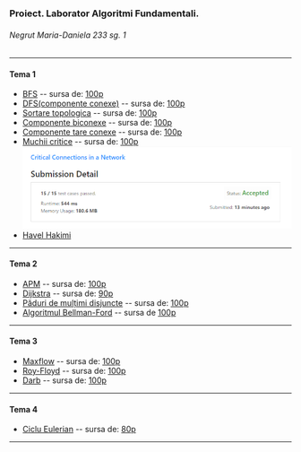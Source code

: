 ### Proiect. Laborator Algoritmi Fundamentali.
###### Negrut Maria-Daniela 233 sg. 1
*** 
####  Tema 1
- [BFS](https://github.com/NMDMaria/AF_Lab_Graf/blob/main/mainwithcommentsnostyleguide.cpp#L123) -- sursa de: [100p](https://infoarena.ro/job_detail/2789050?action=view-source)
- [DFS(componente conexe)](https://github.com/NMDMaria/AF_Lab_Graf/blob/main/mainwithcommentsnostyleguide.cpp#L369) -- sursa de: [100p](https://infoarena.ro/job_detail/2789052?action=view-source)
- [Sortare topologica](https://github.com/NMDMaria/AF_Lab_Graf/blob/main/mainwithcommentsnostyleguide.cpp#L393) -- sursa de: [100p](https://infoarena.ro/job_detail/2790980?action=view-source)
- [Componente biconexe](https://github.com/NMDMaria/AF_Lab_Graf/blob/main/mainwithcommentsnostyleguide.cpp#L421) -- sursa de: [100p](https://infoarena.ro/job_detail/2793583?action=view-source)
- [Componente tare conexe](https://github.com/NMDMaria/AF_Lab_Graf/blob/main/mainwithcommentsnostyleguide.cpp#L468) -- sursa de: [100p](https://infoarena.ro/job_detail/2796067?action=view-source)
- [Muchii critice](https://github.com/NMDMaria/AF_Lab_Graf/blob/main/mainwithcommentsnostyleguide.cpp#L451) -- sursa de: [100p](https://leetcode.com/submissions/detail/581603022/) </br>
![details](/image.png)
- [Havel Hakimi](https://github.com/NMDMaria/AF_Lab_Graf/blob/main/mainwithcommentsnostyleguide.cpp#L498)
***

####  Tema 2
- [APM](https://github.com/NMDMaria/AF_Lab_Graf/blob/main/mainTema2.cpp#L385) -- sursa de: [100p](https://www.infoarena.ro/job_detail/2804167?action=view-source)
- [Dijkstra](https://github.com/NMDMaria/AF_Lab_Graf/blob/main/mainTema2.cpp#L425) -- sursa de: [90p](https://www.infoarena.ro/job_detail/2804175?action=view-source)
- [Păduri de mulțimi disjuncte](https://github.com/NMDMaria/AF_Lab_Graf/blob/main/mainTema2.cpp#L665) -- sursa de: [100p](https://www.infoarena.ro/job_detail/2807605?action=view-source)
- [Algoritmul Bellman-Ford](https://github.com/NMDMaria/AF_Lab_Graf/blob/main/mainTema2.cpp#L453) -- sursa de [100p](https://www.infoarena.ro/job_detail/2807982?action=view-source)
***

####  Tema 3
- [Maxflow](https://github.com/NMDMaria/AF_Lab_Graf/blob/main/mainTema3.cpp#L572) -- sursa de: [100p](https://infoarena.ro/job_detail/2814071?action=view-source)
- [Roy-Floyd](https://github.com/NMDMaria/AF_Lab_Graf/blob/main/mainTema3.cpp#L625) -- sursa de: [100p](https://infoarena.ro/job_detail/2814132?action=view-source)
- [Darb](https://github.com/NMDMaria/AF_Lab_Graf/blob/main/mainTema3.cpp#L657) -- sursa de: [100p](https://infoarena.ro/job_detail/2814203?action=view-source)
***

####  Tema 4
- [Ciclu Eulerian](https://github.com/NMDMaria/AF_Lab_Graf/blob/main/mainTema4.cpp#L853) -- sursa de: [80p](https://infoarena.ro/job_detail/2820148?action=view-source)
***
